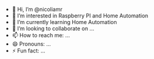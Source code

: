 - 👋 Hi, I’m @nicoliamr
- 👀 I’m interested in Raspberry PI and Home Automation
- 🌱 I’m currently learning Home Automation
- 💞️ I’m looking to collaborate on ...
- 📫 How to reach me: ...
- 😄 Pronouns: ...
- ⚡ Fun fact: ...

<!---
nicoliamr/nicoliamr is a ✨ special ✨ repository because its `README.md` (this file) appears on your GitHub profile.
You can click the Preview link to take a look at your changes.
--->
